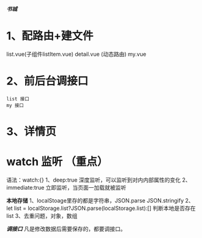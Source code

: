 *****书城*****

# 1、配路由+建文件
   list.vue(子组件listItem.vue)  detail.vue (动态路由) my.vue
# 2、前后台调接口
    list 接口  
    my 接口
# 3、详情页
# watch 监听   （重点）
语法：watch:{}
    1、deep:true  深度监听，可以监听到对内内部属性的变化
    2、immediate:true 立即监听，当页面一加载就被监听

****本地存储****
1、localStoage里存的都是字符串，JSON.parse  JSON.stringify
2、let list = localStorage.list?JSON.parse(localStorage.list):[]  判断本地是否存在list
3、去重问题，对象，数组

***调接口***
凡是修改数据后需要保存的，都要调接口。


   
   